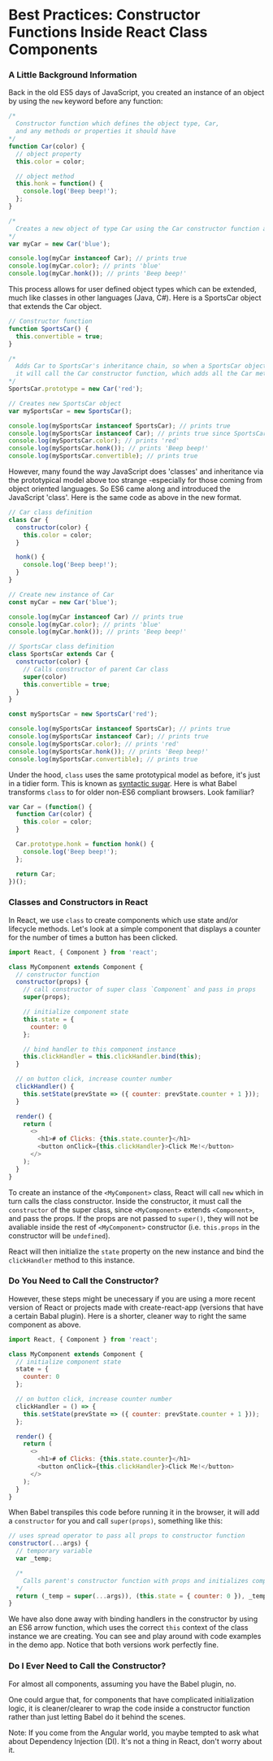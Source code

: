 # Best Practices: Constructor Functions Inside React Class Components

### A Little Background Information

Back in the old ES5 days of JavaScript, you created an instance of an object by using the `new` keyword before any function:

```javascript
/*
  Constructor function which defines the object type, Car,
  and any methods or properties it should have
*/
function Car(color) {
  // object property
  this.color = color;

  // object method
  this.honk = function() {
    console.log('Beep beep!');
  };
}

/*
  Creates a new object of type Car using the Car constructor function as a blue print
*/
var myCar = new Car('blue');

console.log(myCar instanceof Car); // prints true
console.log(myCar.color); // prints 'blue'
console.log(myCar.honk()); // prints 'Beep beep!'
```

This process allows for user defined object types which can be extended, much like classes in other languages (Java, C#). Here is a SportsCar object that extends the Car object.

```javascript
// Constructor function
function SportsCar() {
  this.convertible = true;
}

/*
  Adds Car to SportsCar's inheritance chain, so when a SportsCar object is created
  it will call the Car constructor function, which adds all the Car methods and properties to a new SportsCar object
*/
SportsCar.prototype = new Car('red');

// Creates new SportsCar object
var mySportsCar = new SportsCar();

console.log(mySportsCar instanceof SportsCar); // prints true
console.log(mySportsCar instanceof Car); // prints true since SportsCar inherits from Car
console.log(mySportsCar.color); // prints 'red'
console.log(mySportsCar.honk()); // prints 'Beep beep!'
console.log(mySportsCar.convertible); // prints true
```

However, many found the way JavaScript does 'classes' and inheritance via the prototypical model above too strange -especially for those coming from object oriented languages.
So ES6 came along and introduced the JavaScript 'class'. Here is the same code as above in the new format.

```javaScript
// Car class definition
class Car {
  constructor(color) {
    this.color = color;
  }

  honk() {
    console.log('Beep beep!');
  }
}

// Create new instance of Car
const myCar = new Car('blue');

console.log(myCar instanceof Car) // prints true
console.log(myCar.color); // prints 'blue'
console.log(myCar.honk()); // prints 'Beep beep!'

// SportsCar class definition
class SportsCar extends Car {
  constructor(color) {
    // Calls constructor of parent Car class
    super(color)
    this.convertible = true;
  }
}

const mySportsCar = new SportsCar('red');

console.log(mySportsCar instanceof SportsCar); // prints true
console.log(mySportsCar instanceof Car); // prints true
console.log(mySportsCar.color); // prints 'red'
console.log(mySportsCar.honk()); // prints 'Beep beep!'
console.log(mySportsCar.convertible); // prints true
```

Under the hood, `class` uses the same prototypical model as before, it's just in a tidier form. This is known as [syntactic sugar](https://en.wikipedia.org/wiki/Syntactic_sugar).
Here is what Babel transforms `class` to for older non-ES6 compliant browsers. Look familiar?

```javascript
var Car = (function() {
  function Car(color) {
    this.color = color;
  }

  Car.prototype.honk = function honk() {
    console.log('Beep beep!');
  };

  return Car;
})();
```

### Classes and Constructors in React

In React, we use `class` to create components which use state and/or lifecycle methods. Let's look at a simple component that displays a counter for the number of times
a button has been clicked.

```javascript
import React, { Component } from 'react';

class MyComponent extends Component {
  // constructor function
  constructor(props) {
    // call constructor of super class `Component` and pass in props
    super(props);

    // initialize component state
    this.state = {
      counter: 0
    };

    // bind handler to this component instance
    this.clickHandler = this.clickHandler.bind(this);
  }

  // on button click, increase counter number
  clickHandler() {
    this.setState(prevState => ({ counter: prevState.counter + 1 }));
  }

  render() {
    return (
      <>
        <h1># of Clicks: {this.state.counter}</h1>
        <button onClick={this.clickHandler}>Click Me!</button>
      </>
    );
  }
}
```

To create an instance of the `<MyComponent>` class, React will call `new` which in turn calls the class constructor. Inside the constructor, it must call
the `constructor` of the super class, since `<MyComponent>` extends `<Component>`, and pass the props. If the props are not passed to `super()`, they will not be avaliable inside the rest of `<MyComponent>`
constructor (i.e. `this.props` in the constructor will be `undefined`).

React will then initialize the `state` property on the new instance and bind the `clickHandler` method to this instance.

### Do You Need to Call the Constructor?

However, these steps might be unecessary if you are using a more recent version of React or projects made with create-react-app (versions that have a certain Babal plugin).
Here is a shorter, cleaner way to right the same component as above.

```javascript
import React, { Component } from 'react';

class MyComponent extends Component {
  // initialize component state
  state = {
    counter: 0
  };

  // on button click, increase counter number
  clickHandler = () => {
    this.setState(prevState => ({ counter: prevState.counter + 1 }));
  };

  render() {
    return (
      <>
        <h1># of Clicks: {this.state.counter}</h1>
        <button onClick={this.clickHandler}>Click Me!</button>
      </>
    );
  }
}
```

When Babel transpiles this code before running it in the browser, it will add a `constructor` for you and call `super(props)`, something like this:

```javascript
// uses spread operator to pass all props to constructor function
constructor(...args) {
  // temporary variable
  var _temp;

  /*
    Calls parent's constructor function with props and initializes component with any properties or methods of the component, in this case, 'state'
  */
  return (_temp = super(...args)), (this.state = { counter: 0 }), _temp;
}
```

We have also done away with binding handlers in the constructor by using an ES6 arrow function, which uses the correct `this` context of the class instance we are creating.
You can see and play around with code examples in the demo app. Notice that both versions work perfectly fine.

### Do I Ever Need to Call the Constructor?

For almost all components, assuming you have the Babel plugin, no.

One could argue that, for components that have complicated initialization logic, it is cleaner/clearer
to wrap the code inside a constructor function rather than just letting Babel do it behind the scenes.

Note: If you come from the Angular world, you maybe tempted
to ask what about Dependency Injection (DI). It's not a thing in React, don't worry about it.
